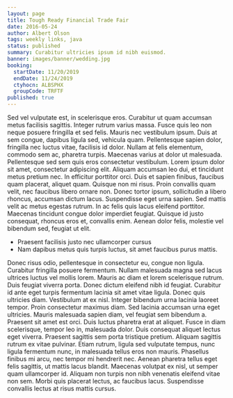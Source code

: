 ```yaml
---
layout: page
title: Tough Ready Financial Trade Fair
date: 2016-05-24
author: Albert Olson
tags: weekly links, java
status: published
summary: Curabitur ultricies ipsum id nibh euismod.
banner: images/banner/wedding.jpg
booking:
  startDate: 11/20/2019
  endDate: 11/24/2019
  ctyhocn: ALBSPHX
  groupCode: TRFTF
published: true
---
```

Sed vel vulputate est, in scelerisque eros. Curabitur ut quam accumsan metus facilisis sagittis. Integer rutrum varius massa. Fusce quis leo non neque posuere fringilla et sed felis. Mauris nec vestibulum ipsum. Duis at sem congue, dapibus ligula sed, vehicula quam. Pellentesque sapien dolor, fringilla nec luctus vitae, facilisis id dolor.
Nullam at felis elementum, commodo sem ac, pharetra turpis. Maecenas varius at dolor ut malesuada. Pellentesque sed sem quis eros consectetur vestibulum. Lorem ipsum dolor sit amet, consectetur adipiscing elit. Aliquam accumsan leo dui, et tincidunt metus pretium nec. In efficitur porttitor orci. Duis et sapien finibus, faucibus quam placerat, aliquet quam. Quisque non mi risus. Proin convallis quam velit, nec faucibus libero ornare non. Donec tortor ipsum, sollicitudin a libero rhoncus, accumsan dictum lacus. Suspendisse eget urna sapien. Sed mattis velit ac metus egestas rutrum. In ac felis quis lacus eleifend porttitor. Maecenas tincidunt congue dolor imperdiet feugiat. Quisque id justo consequat, rhoncus eros et, convallis enim. Aenean dolor felis, molestie vel bibendum sed, feugiat ut elit.

* Praesent facilisis justo nec ullamcorper cursus
* Nam dapibus metus quis turpis luctus, sit amet faucibus purus mattis.

Donec risus odio, pellentesque in consectetur eu, congue non ligula. Curabitur fringilla posuere fermentum. Nullam malesuada magna sed lacus ultrices luctus vel mollis lorem. Mauris ac diam et lorem scelerisque rutrum. Duis feugiat viverra porta. Donec dictum eleifend nibh id feugiat. Curabitur id ante eget turpis fermentum lacinia sit amet vitae ligula. Donec quis ultricies diam. Vestibulum at ex nisl. Integer bibendum urna lacinia laoreet tempor. Proin consectetur maximus diam. Sed lacinia accumsan urna eget ultricies. Mauris malesuada sapien diam, vel feugiat sem bibendum a.
Praesent sit amet est orci. Duis luctus pharetra erat at aliquet. Fusce in diam scelerisque, tempor leo in, malesuada dolor. Duis consequat aliquet lectus eget viverra. Praesent sagittis sem porta tristique pretium. Aliquam sagittis rutrum ex vitae pulvinar. Etiam rutrum, ligula sed vulputate tempus, nunc ligula fermentum nunc, in malesuada tellus eros non mauris. Phasellus finibus mi arcu, nec tempor mi hendrerit nec. Aenean pharetra tellus eget felis sagittis, ut mattis lacus blandit. Maecenas volutpat ex nisl, ut semper quam ullamcorper id. Aliquam non turpis non nibh venenatis eleifend vitae non sem. Morbi quis placerat lectus, ac faucibus lacus. Suspendisse convallis lectus at risus mattis cursus.
